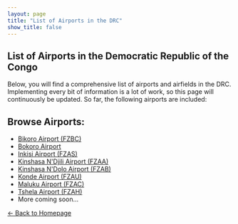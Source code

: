 ```yaml
---
layout: page
title: "List of Airports in the DRC"
show_title: false
---
```


## List of Airports in the Democratic Republic of the Congo

Below, you will find a comprehensive list of airports and airfields in the DRC. Implementing every bit of information is a lot of work, so this page will continuously be updated. So far, the following airports are included:

## Browse Airports:
- [Bikoro Airport (FZBC)](airports/bikorofzbc/bikorobokoro.md)
- [Bokoro Airport](airports/bikorofzbc/bikorobokoro.md)
- [Inkisi Airport (FZAS)](airports/inkisifzas/inkisi.md)
- [Kinshasa N'Djili Airport (FZAA)](airports/ndjilifzaa/ndjili.md)
- [Kinshasa N'Dolo Airport (FZAB)](airports/ndolofzab/ndolo.md)
- [Konde Airport (FZAU)](airports/kondefzau/konde.md)
- [Maluku Airport (FZAC)](airports/malukufzac/maluku.md)
- [Tshela Airport (FZAH)](airports/tshelafzah/tshela.md)
- More coming soon...

[← Back to Homepage](index.md)
